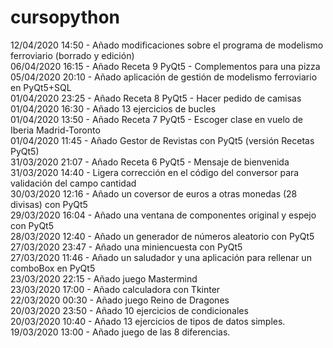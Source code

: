 # cursopython
12/04/2020 14:50 - Añado modificaciones sobre el programa de modelismo ferroviario (borrado y edición) <br/>
06/04/2020 16:15 - Añado Receta 9 PyQt5 - Complementos para una pizza <br/>
05/04/2020 20:10 - Añado aplicación de gestión de modelismo ferroviario en PyQt5+SQL <br/>
01/04/2020 23:25 - Añado Receta 8 PyQt5 - Hacer pedido de camisas <br/>
01/04/2020 16:30 - Añado 13 ejercicios de bucles <br/>
01/04/2020 13:50 - Añado Receta 7 PyQt5 - Escoger clase en vuelo de Iberia Madrid-Toronto <br/>
01/04/2020 11:45 - Añado Gestor de Revistas con PyQt5 (versión Recetas PyQt5) <br/>
31/03/2020 21:07 - Añado Receta 6 PyQt5 - Mensaje de bienvenida  <br/>
31/03/2020 14:40 - Ligera corrección en el código del conversor para validación del campo cantidad <br/>
30/03/2020 12:16 - Añado un coversor de euros a otras monedas (28 divisas) con PyQt5 </br>
29/03/2020 16:04 - Añado una ventana de componentes original y espejo con PyQt5 <br/>
28/03/2020 12:40 - Añado un generador de números aleatorio con PyQt5 <br/>
27/03/2020 23:47 - Añado una miniencuesta con PyQt5 <br/>
27/03/2020 11:46 - Añado un saludador y una aplicación para rellenar un comboBox en PyQt5 <br/>
23/03/2020 22:15 - Añado juego Mastermind <br/>
23/03/2020 17:00 - Añado calculadora con Tkinter <br/>
22/03/2020 00:30 - Añado juego Reino de Dragones <br/>
20/03/2020 23:50 - Añado 10 ejercicios de condicionales <br/>
20/03/2020 10:40 - Añado 13 ejercicios de tipos de datos simples. <br/>
19/03/2020 13:00 - Añado juego de las 8 diferencias.
